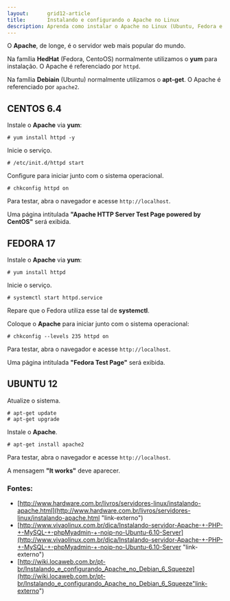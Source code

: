 ```yaml
---
layout:      grid12-article
title:       Instalando e configurando o Apache no Linux
description: Aprenda como instalar o Apache no Linux (Ubuntu, Fedora e CentOS)
---
```


O __Apache__, de longe, é o servidor web mais popular do mundo.

Na família __HedHat__ (Fedora, CentoOS) normalmente utilizamos o __yum__ para instalação. O Apache é referenciado por `httpd`.

Na família __Debiain__ (Ubuntu) normalmente utilizamos o __apt-get__. O Apache é referenciado por `apache2`.



CENTOS 6.4
---

Instale o __Apache__ via __yum__:

    # yum install httpd -y 

Inicie o serviço.

    # /etc/init.d/httpd start


Configure para iniciar junto com o sistema operacional.

    # chkconfig httpd on

Para testar, abra o navegador e acesse `http://localhost`.

Uma página intitulada __"Apache HTTP Server Test Page powered by CentOS"__ será exibida.



FEDORA 17
---


Instale o __Apache__ via __yum__:

    # yum install httpd


Inicie o serviço.

    # systemctl start httpd.service

Repare que o Fedora utiliza esse tal de __systemctl__.

Coloque o __Apache__ para iniciar junto com o sistema operacional:

    # chkconfig --levels 235 httpd on
    
Para testar, abra o navegador e acesse `http://localhost`. 

Uma página intitulada __"Fedora Test Page"__ será exibida.





UBUNTU 12
---

Atualize o sistema.

    # apt-get update
    # apt-get upgrade 

Instale o __Apache__.

    # apt-get install apache2

Para testar, abra o navegador e acesse `http://localhost`.

A mensagem __"It works"__ deve aparecer.




### Fontes:

- [http://www.hardware.com.br/livros/servidores-linux/instalando-apache.html](http://www.hardware.com.br/livros/servidores-linux/instalando-apache.html "link-externo")
- [http://www.vivaolinux.com.br/dica/Instalando-servidor-Apache-+-PHP-+-MySQL-+-phpMyadmin-+-noip-no-Ubuntu-6.10-Server](http://www.vivaolinux.com.br/dica/Instalando-servidor-Apache-+-PHP-+-MySQL-+-phpMyadmin-+-noip-no-Ubuntu-6.10-Server "link-externo")
- [http://wiki.locaweb.com.br/pt-br/Instalando_e_configurando_Apache_no_Debian_6_Squeeze](http://wiki.locaweb.com.br/pt-br/Instalando_e_configurando_Apache_no_Debian_6_Squeeze"link-externo")
